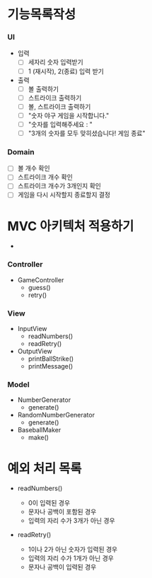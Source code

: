 # 기능목록작성

### UI

- 입력
    - [ ] 세자리 숫자 입력받기
    - [ ] 1 (재시작), 2(종료) 입력 받기
- 출력
    - [ ] 볼 출력하기
    - [ ] 스트라이크 출력하기
    - [ ] 볼, 스트라이크 출력하기
    - [ ] "숫자 야구 게임을 시작합니다."
    - [ ] "숫자를 입력해주세요 : "
    - [ ] "3개의 숫자를 모두 맞히셨습니다! 게임 종료"

### Domain

- [ ] 볼 개수 확인
- [ ] 스트라이크 개수 확인
- [ ] 스트라이크 개수가 3개인지 확인
- [ ] 게임을 다시 시작할지 종료할지 결정

# MVC 아키텍처 적용하기
-
### Controller
- GameController
    - guess()
    - retry()
### View
- InputView
    - readNumbers()
    - readRetry()
- OutputView
    - printBallStrike()
    - printMessage()

### Model
- NumberGenerator
    - generate()
- RandomNumberGenerator
    - generate()
- BaseballMaker
    - make()

# 예외 처리 목록
- readNumbers()
  - 0이 입력된 경우
  - 문자나 공백이 포함된 경우
  - 입력의 자리 수가 3개가 아닌 경우

- readRetry()
  - 1이나 2가 아닌 숫자가 입력된 경우
  - 입력의 자리 수가 1개가 아닌 경우
  - 문자나 공백이 입력된 경우